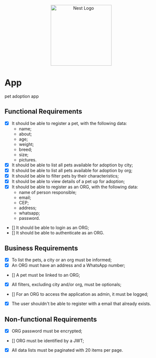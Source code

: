 <p align="center">
  <a href="http://nestjs.com/" target="blank"><img src="https://nestjs.com/img/logo-small.svg" width="200" alt="Nest Logo" /></a>
</p>

[circleci-image]: https://img.shields.io/circleci/build/github/nestjs/nest/master?token=abc123def456
[circleci-url]: https://circleci.com/gh/nestjs/nest

# App

pet adoption app

## Functional Requirements
- [x] It should be able to register a pet, with the following data:
  - name;
  - about;
  - age;
  - weight;
  - breed;
  - size;
  - pictures.
- [x] It should be able to list all pets available for adoption by city;
- [x] It should be able to list all pets available for adoption by org;
- [x] It should be able to filter pets by their characteristics;
- [x] It should be able to view details of a pet up for adoption;
- [x] It should be able to register as an ORG, with the following data:
  - name of person responsible;
  - email;
  - CEP;
  - address;
  - whatsapp;
  - password.
- [] It should be able to login as an ORG;
- [] It should be able to authenticate as an ORG.


## Business Requirements
- [x] To list the pets, a city or an org must be informed;
- [x] An ORG must have an address and a WhatsApp number;
- [] A pet must be linked to an ORG;
- [x] All filters, excluding city and/or org, must be optionals;
- [] For an ORG to access the application as admin, it must be logged;
- [x] The user shouldn't be able to register with a email that already exists.


## Non-functional Requirements
- [x] ORG password must be encrypted;
- [] ORG must be identified by a JWT;
- [x] All data lists must be paginated with 20 items per page.
